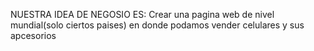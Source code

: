 NUESTRA IDEA DE NEGOSIO ES:
Crear una pagina web de nivel mundial(solo ciertos paises) en donde podamos vender celulares y sus apcesorios